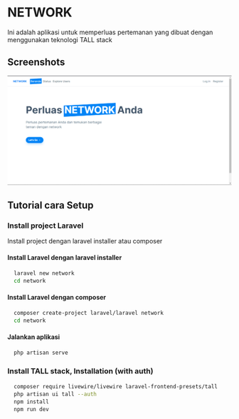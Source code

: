 # NETWORK

Ini adalah aplikasi untuk memperluas pertemanan yang dibuat dengan menggunakan teknologi TALL stack

## Screenshots

![App Screenshot](./project-screenshot/Screenshot_3.png)

## Tutorial cara Setup

### Install project Laravel

Install project dengan laravel installer atau composer

#### Install Laravel dengan laravel installer

```bash
  laravel new network
  cd network
```

#### Install Laravel dengan composer

```bash
  composer create-project laravel/laravel network
  cd network
```

#### Jalankan aplikasi

```bash
  php artisan serve
```

### Install TALL stack, Installation (with auth)

```bash
  composer require livewire/livewire laravel-frontend-presets/tall
  php artisan ui tall --auth
  npm install
  npm run dev
```
